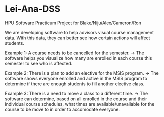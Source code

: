 # Lei-Ana-DSS
HPU Software Practicum Project for Blake/Niju/Alex/Cameron/Ron

We are developing software to help advisors visual course management data. With this data, they can better see how certain 
actions will affect students. 

Example 1: A course needs to be cancelled for the semester.
-> The software helps you visualize how many are enrolled in each course this semester to see who is affected.  

Example 2: There is a plan to add an elective for the MSIS program.
-> The software shows everyone enrolled and active in the MSIS program to determine if there are enough students to fill another elective class.

Example 3: There is a need to move a class to a different time.
-> The software can determine, based on all enrolled in the course and their individual course schedules, what times are available/unavailable for the course to be move to in order to accomodate everyone.
